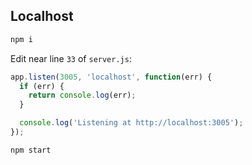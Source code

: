 ## Localhost

```sh
npm i
```

Edit near line `33` of `server.js`:

```js title="server.js"
app.listen(3005, 'localhost', function(err) {
  if (err) {
    return console.log(err);
  }

  console.log('Listening at http://localhost:3005');
});
```

```sh
npm start
```
